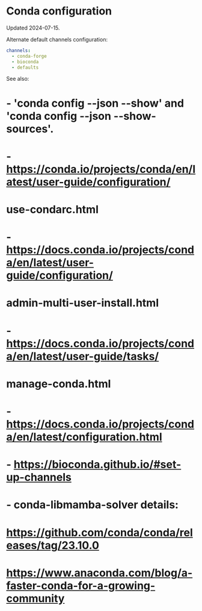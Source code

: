 # Conda configuration

Updated 2024-07-15.

Alternate default channels configuration:

```yaml
channels:
  - conda-forge
  - bioconda
  - defaults
```

See also:

# - 'conda config --json --show' and 'conda config --json --show-sources'.
# - https://conda.io/projects/conda/en/latest/user-guide/configuration/
#       use-condarc.html
# - https://docs.conda.io/projects/conda/en/latest/user-guide/configuration/
#       admin-multi-user-install.html
# - https://docs.conda.io/projects/conda/en/latest/user-guide/tasks/
#       manage-conda.html
# - https://docs.conda.io/projects/conda/en/latest/configuration.html
# - https://bioconda.github.io/#set-up-channels
# - conda-libmamba-solver details:
#   https://github.com/conda/conda/releases/tag/23.10.0
#   https://www.anaconda.com/blog/a-faster-conda-for-a-growing-community
